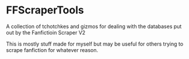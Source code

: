# FFScraperTools
A collection of tchotchkes and gizmos for dealing with the databases put out by the Fanfictioin Scraper V2

This is mostly stuff made for myself but may be useful for others trying to scrape fanfiction for whatever reason.
